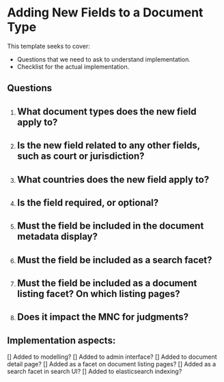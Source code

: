 # Adding New Fields to a Document Type
This template seeks to cover:
- Questions that we need to ask to understand implementation.
- Checklist for the actual implementation.

## Questions
1. What document types does the new field apply to?
    -
2. Is the new field related to any other fields, such as court or jurisdiction?
    -
3. What countries does the new field apply to?
    -
4. Is the field required, or optional?
    -
5. Must the field be included in the document metadata display?
    -
6. Must the field be included as a search facet?
    -
7. Must the field be included as a document listing facet? On which listing pages?
    -
8. Does it impact the MNC for judgments?
   -

## Implementation aspects:
[] Added to modelling?
[] Added to admin interface?
[] Added to document detail page?
[] Added as a facet on document listing pages?
[] Added as a search facet in search UI?
[] Added to elasticsearch indexing?
